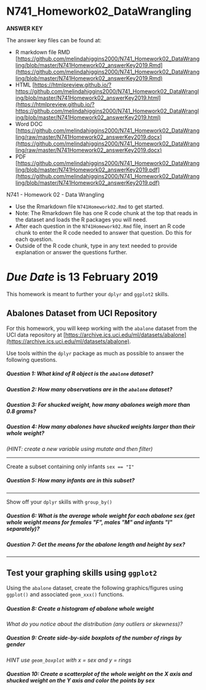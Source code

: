 # N741_Homework02_DataWrangling

**ANSWER KEY**

The answer key files can be found at:

* R markdown file RMD [https://github.com/melindahiggins2000/N741_Homework02_DataWrangling/blob/master/N741Homework02_answerKey2019.Rmd](https://github.com/melindahiggins2000/N741_Homework02_DataWrangling/blob/master/N741Homework02_answerKey2019.Rmd)
* HTML [https://htmlpreview.github.io/?https://github.com/melindahiggins2000/N741_Homework02_DataWrangling/blob/master/N741Homework02_answerKey2019.html](https://htmlpreview.github.io/?https://github.com/melindahiggins2000/N741_Homework02_DataWrangling/blob/master/N741Homework02_answerKey2019.html)
* Word DOC [https://github.com/melindahiggins2000/N741_Homework02_DataWrangling/raw/master/N741Homework02_answerKey2019.docx](https://github.com/melindahiggins2000/N741_Homework02_DataWrangling/raw/master/N741Homework02_answerKey2019.docx)
* PDF [https://github.com/melindahiggins2000/N741_Homework02_DataWrangling/blob/master/N741Homework02_answerKey2019.pdf](https://github.com/melindahiggins2000/N741_Homework02_DataWrangling/blob/master/N741Homework02_answerKey2019.pdf)

N741 - Homework 02 - Data Wrangling

* Use the Rmarkdown file `N741Homework02.Rmd` to get started.
* Note: The Rmarkdown file has one R code chunk at the top that reads in the dataset and loads the R packages you will need.
* After each question in the `N741Homework02.Rmd` file, insert an R code chunk to enter the R code needed to answer that question. Do this for each question.
* Outside of the R code chunk, type in any text needed to provide explanation or answer the questions further.

# *Due Date* is 13 February 2019

This homework is meant to further your `dplyr` and `ggplot2` skills. 

## Abalones Dataset from UCI Repository

For this homework, you will keep working with the `abalone` dataset from the UCI data repository at [https://archive.ics.uci.edu/ml/datasets/abalone](https://archive.ics.uci.edu/ml/datasets/abalone).

Use tools within the `dplyr` package as much as possible to answer the following questions.

##### **Question 1:** What kind of R object is the `abalone` dataset?

##### **Question 2:** How many observations are in the `abalone` dataset?

##### **Question 3:** For shucked weight, how many abalones weigh more than 0.8 grams?

##### **Question 4:** How many abalones have shucked weights larger than their whole weight? 

_(HINT: create a new variable using mutate and then filter)_

---

Create a subset containing only infants `sex == "I"`

##### **Question 5:** How many infants are in this subset?

---

Show off your `dplyr` skills with `group_by()`

##### **Question 6:** What is the average whole weight for each abalone sex (get whole weight means for females "F", males "M" and infants "I" separately)?

##### **Question 7:** Get the means for the abalone length and height by sex?

----

## Test your graphing skills using `ggplot2`

Using the `abalone` dataset, create the following graphics/figures using `ggplot()` and associated `geom_xxx()` functions.

##### **Question 8:** Create a histogram of abalone whole weight 

_What do you notice about the distribution (any outliers or skewness)?_

##### **Question 9:** Create side-by-side boxplots of the number of rings by gender 

_HINT use `geom_boxplot` with x = sex and y = rings_ 

##### **Question 10:** Create a scatterplot of the whole weight on the X axis and shucked weight on the Y axis and color the points by sex

